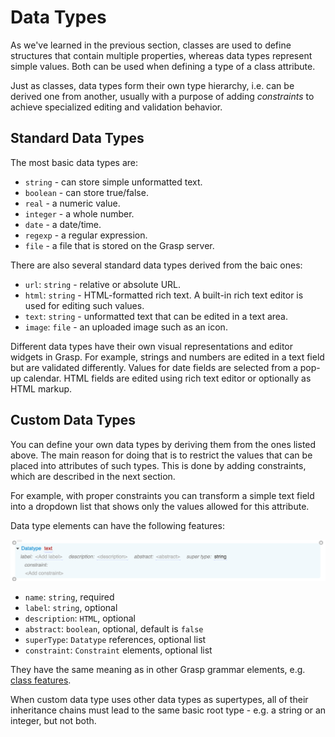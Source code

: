 # Data Types

As we've learned in the previous section, classes are used to define structures that contain multiple properties, whereas data types represent simple values. Both can be used when defining a type of a class attribute.

Just as classes, data types form their own type hierarchy, i.e. can be derived one from another, usually with a purpose of adding *constraints* to achieve specialized editing and validation behavior.

## Standard Data Types

The most basic data types are:

* `string` - can store simple unformatted text.
* `boolean` - can store true/false.
* `real` - a numeric value.
* `integer` - a whole number.
* `date` - a date/time.
* `regexp` - a regular expression.
* `file` - a file that is stored on the Grasp server.

There are also several standard data types derived from the baic ones:

* `url`: `string` - relative or absolute URL.
* `html`: `string` - HTML-formatted rich text. A built-in rich text editor is used for editing such values.
* `text`: `string` - unformatted text that can be edited in a text area.
* `image`: `file` - an uploaded image such as an icon.

Different data types have their own visual representations and editor widgets in Grasp. For example, strings and numbers are edited in a text field but are validated differently. Values for date fields are selected from a pop-up calendar. HTML fields are edited using rich text editor or optionally as HTML markup.

## Custom Data Types

You can define your own data types by deriving them from the ones listed above. The main reason for doing that is to restrict the values that can be placed into attributes of such types. This is done by adding constraints, which are described in the next section.

For example, with proper constraints you can transform a simple text field into a dropdown list that shows only the values allowed for this attribute.

Data type elements can have the following features:

![Datatype](img/Datatype.png)

* `name`: `string`, required
* `label`: `string`, optional
* `description`: `HTML`, optional
* `abstract`: `boolean`, optional, default is `false`
* `superType`: `Datatype` references, optional list
* `constraint`: `Constraint` elements, optional list

They have the same meaning as in other Grasp grammar elements, e.g. [class features](Features.md).

When custom data type uses other data types as supertypes, all of their inheritance chains must lead to the same basic root type - e.g. a string or an integer, but not both.
